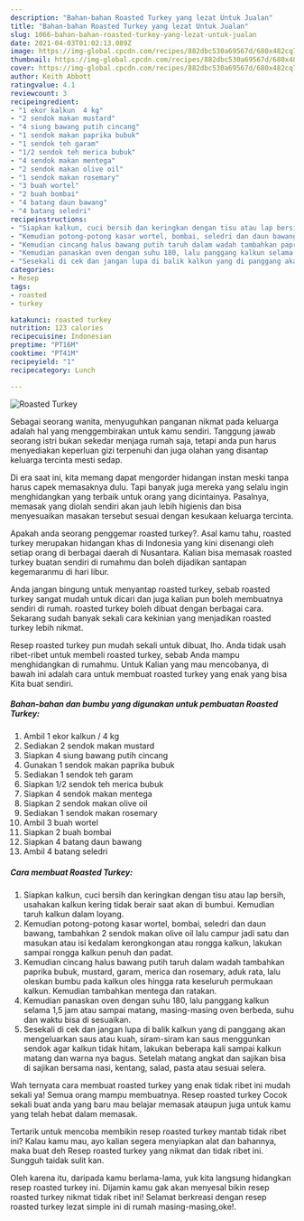 ```yaml
---
description: "Bahan-bahan Roasted Turkey yang lezat Untuk Jualan"
title: "Bahan-bahan Roasted Turkey yang lezat Untuk Jualan"
slug: 1066-bahan-bahan-roasted-turkey-yang-lezat-untuk-jualan
date: 2021-04-03T01:02:13.089Z
image: https://img-global.cpcdn.com/recipes/882dbc530a69567d/680x482cq70/roasted-turkey-foto-resep-utama.jpg
thumbnail: https://img-global.cpcdn.com/recipes/882dbc530a69567d/680x482cq70/roasted-turkey-foto-resep-utama.jpg
cover: https://img-global.cpcdn.com/recipes/882dbc530a69567d/680x482cq70/roasted-turkey-foto-resep-utama.jpg
author: Keith Abbott
ratingvalue: 4.1
reviewcount: 3
recipeingredient:
- "1 ekor kalkun  4 kg"
- "2 sendok makan mustard"
- "4 siung bawang putih cincang"
- "1 sendok makan paprika bubuk"
- "1 sendok teh garam"
- "1/2 sendok teh merica bubuk"
- "4 sendok makan mentega"
- "2 sendok makan olive oil"
- "1 sendok makan rosemary"
- "3 buah wortel"
- "2 buah bombai"
- "4 batang daun bawang"
- "4 batang seledri"
recipeinstructions:
- "Siapkan kalkun, cuci bersih dan keringkan dengan tisu atau lap bersih, usahakan kalkun kering tidak berair saat akan di bumbui. Kemudian taruh kalkun dalam loyang."
- "Kemudian potong-potong kasar wortel, bombai, seledri dan daun bawang, tambahkan 2 sendok makan olive oil lalu campur jadi satu dan masukan atau isi kedalam kerongkongan atau rongga kalkun, lakukan sampai rongga kalkun penuh dan padat."
- "Kemudian cincang halus bawang putih taruh dalam wadah tambahkan paprika bubuk, mustard, garam, merica dan rosemary, aduk rata, lalu oleskan bumbu pada kalkun oles hingga rata keseluruh permukaan kalkun. Kemudian tambahkan mentega dan ratakan."
- "Kemudian panaskan oven dengan suhu 180, lalu panggang kalkun selama 1,5 jam atau sampai matang, masing-masing oven berbeda, suhu dan waktu bisa di sesuaikan."
- "Sesekali di cek dan jangan lupa di balik kalkun yang di panggang akan mengeluarkan saus atau kuah, siram-siram kan saus menggunkan sendok agar kalkun tidak hitam, lakukan beberapa kali sampai kalkun matang dan warna nya bagus. Setelah matang angkat dan sajikan bisa di sajikan bersama nasi, kentang, salad, pasta atau sesuai selera."
categories:
- Resep
tags:
- roasted
- turkey

katakunci: roasted turkey 
nutrition: 123 calories
recipecuisine: Indonesian
preptime: "PT16M"
cooktime: "PT41M"
recipeyield: "1"
recipecategory: Lunch

---
```



![Roasted Turkey](https://img-global.cpcdn.com/recipes/882dbc530a69567d/680x482cq70/roasted-turkey-foto-resep-utama.jpg)

Sebagai seorang wanita, menyuguhkan panganan nikmat pada keluarga adalah hal yang menggembirakan untuk kamu sendiri. Tanggung jawab seorang istri bukan sekedar menjaga rumah saja, tetapi anda pun harus menyediakan keperluan gizi terpenuhi dan juga olahan yang disantap keluarga tercinta mesti sedap.

Di era  saat ini, kita memang dapat mengorder hidangan instan meski tanpa harus capek memasaknya dulu. Tapi banyak juga mereka yang selalu ingin menghidangkan yang terbaik untuk orang yang dicintainya. Pasalnya, memasak yang diolah sendiri akan jauh lebih higienis dan bisa menyesuaikan masakan tersebut sesuai dengan kesukaan keluarga tercinta. 



Apakah anda seorang penggemar roasted turkey?. Asal kamu tahu, roasted turkey merupakan hidangan khas di Indonesia yang kini disenangi oleh setiap orang di berbagai daerah di Nusantara. Kalian bisa memasak roasted turkey buatan sendiri di rumahmu dan boleh dijadikan santapan kegemaranmu di hari libur.

Anda jangan bingung untuk menyantap roasted turkey, sebab roasted turkey sangat mudah untuk dicari dan juga kalian pun boleh membuatnya sendiri di rumah. roasted turkey boleh dibuat dengan berbagai cara. Sekarang sudah banyak sekali cara kekinian yang menjadikan roasted turkey lebih nikmat.

Resep roasted turkey pun mudah sekali untuk dibuat, lho. Anda tidak usah ribet-ribet untuk membeli roasted turkey, sebab Anda mampu menghidangkan di rumahmu. Untuk Kalian yang mau mencobanya, di bawah ini adalah cara untuk membuat roasted turkey yang enak yang bisa Kita buat sendiri.

<!--inarticleads1-->

##### Bahan-bahan dan bumbu yang digunakan untuk pembuatan Roasted Turkey:

1. Ambil 1 ekor kalkun / 4 kg
1. Sediakan 2 sendok makan mustard
1. Siapkan 4 siung bawang putih cincang
1. Gunakan 1 sendok makan paprika bubuk
1. Sediakan 1 sendok teh garam
1. Siapkan 1/2 sendok teh merica bubuk
1. Siapkan 4 sendok makan mentega
1. Siapkan 2 sendok makan olive oil
1. Sediakan 1 sendok makan rosemary
1. Ambil 3 buah wortel
1. Siapkan 2 buah bombai
1. Siapkan 4 batang daun bawang
1. Ambil 4 batang seledri




<!--inarticleads2-->

##### Cara membuat Roasted Turkey:

1. Siapkan kalkun, cuci bersih dan keringkan dengan tisu atau lap bersih, usahakan kalkun kering tidak berair saat akan di bumbui. Kemudian taruh kalkun dalam loyang.
1. Kemudian potong-potong kasar wortel, bombai, seledri dan daun bawang, tambahkan 2 sendok makan olive oil lalu campur jadi satu dan masukan atau isi kedalam kerongkongan atau rongga kalkun, lakukan sampai rongga kalkun penuh dan padat.
1. Kemudian cincang halus bawang putih taruh dalam wadah tambahkan paprika bubuk, mustard, garam, merica dan rosemary, aduk rata, lalu oleskan bumbu pada kalkun oles hingga rata keseluruh permukaan kalkun. Kemudian tambahkan mentega dan ratakan.
1. Kemudian panaskan oven dengan suhu 180, lalu panggang kalkun selama 1,5 jam atau sampai matang, masing-masing oven berbeda, suhu dan waktu bisa di sesuaikan.
1. Sesekali di cek dan jangan lupa di balik kalkun yang di panggang akan mengeluarkan saus atau kuah, siram-siram kan saus menggunkan sendok agar kalkun tidak hitam, lakukan beberapa kali sampai kalkun matang dan warna nya bagus. Setelah matang angkat dan sajikan bisa di sajikan bersama nasi, kentang, salad, pasta atau sesuai selera.




Wah ternyata cara membuat roasted turkey yang enak tidak ribet ini mudah sekali ya! Semua orang mampu membuatnya. Resep roasted turkey Cocok sekali buat anda yang baru mau belajar memasak ataupun juga untuk kamu yang telah hebat dalam memasak.

Tertarik untuk mencoba membikin resep roasted turkey mantab tidak ribet ini? Kalau kamu mau, ayo kalian segera menyiapkan alat dan bahannya, maka buat deh Resep roasted turkey yang nikmat dan tidak ribet ini. Sungguh taidak sulit kan. 

Oleh karena itu, daripada kamu berlama-lama, yuk kita langsung hidangkan resep roasted turkey ini. Dijamin kamu gak akan menyesal bikin resep roasted turkey nikmat tidak ribet ini! Selamat berkreasi dengan resep roasted turkey lezat simple ini di rumah masing-masing,oke!.


